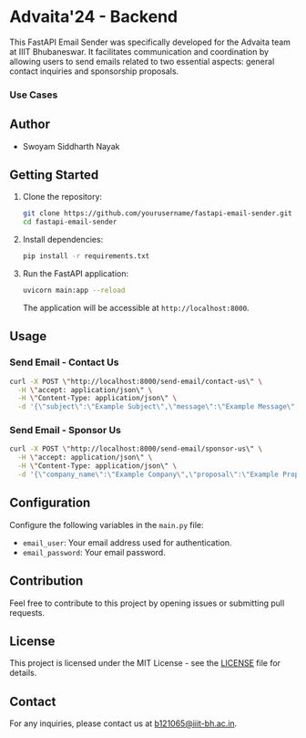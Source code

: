 # Advaita'24 - Backend

This FastAPI Email Sender was specifically developed for the Advaita team at IIIT Bhubaneswar. It facilitates communication and coordination by allowing users to send emails related to two essential aspects: general contact inquiries and sponsorship proposals.

### Use Cases

## Author
- Swoyam Siddharth Nayak

## Getting Started

1. Clone the repository:

   ```bash
   git clone https://github.com/yourusername/fastapi-email-sender.git
   cd fastapi-email-sender
   ```

2. Install dependencies:

   ```bash
   pip install -r requirements.txt
   ```

3. Run the FastAPI application:

   ```bash
   uvicorn main:app --reload
   ```

   The application will be accessible at `http://localhost:8000`.

## Usage

### Send Email - Contact Us

```bash
curl -X POST \"http://localhost:8000/send-email/contact-us\" \
  -H \"accept: application/json\" \
  -H \"Content-Type: application/json\" \
  -d '{\"subject\":\"Example Subject\",\"message\":\"Example Message\",\"name\":\"John Doe\",\"email\":\"john@example.com\"}'
```

### Send Email - Sponsor Us

```bash
curl -X POST \"http://localhost:8000/send-email/sponsor-us\" \
  -H \"accept: application/json\" \
  -H \"Content-Type: application/json\" \
  -d '{\"company_name\":\"Example Company\",\"proposal\":\"Example Proposal\",\"contact_person\":\"Jane Doe\",\"designation\":\"CEO\",\"email\":\"jane@example.com\"}'
```

## Configuration

Configure the following variables in the `main.py` file:

- `email_user`: Your email address used for authentication.
- `email_password`: Your email password.

## Contribution

Feel free to contribute to this project by opening issues or submitting pull requests.

## License

This project is licensed under the MIT License - see the [LICENSE](LICENSE) file for details.

## Contact

For any inquiries, please contact us at [b121065@iiit-bh.ac.in](mailto:b121065@iiit-bh.ac.in).